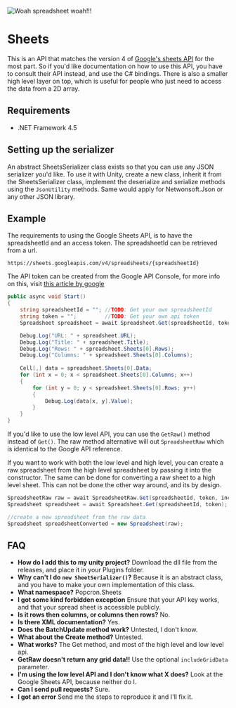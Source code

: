![Woah spreadsheet woah!!!](https://cdn.discordapp.com/attachments/377316629220032523/498001441990901760/unknown.png)

# Sheets
This is an API that matches the version 4 of [Google's sheets API](https://developers.google.com/sheets/api/reference/rest/) for the most part. So if you'd like documentation on how to use this API, you have to consult their API instead, and use the C# bindings.
There is also a smaller high level layer on top, which is useful for people who just need to access the data from a 2D array.

## Requirements
- .NET Framework 4.5

## Setting up the serializer
An abstract SheetsSerializer class exists so that you can use any JSON serializer you'd like. To use it with Unity, create a new class, inherit it from the SheetsSerializer class, implement the deserialize and serialize methods using the `JsonUtility` methods.
Same would apply for Netwonsoft.Json or any other JSON library.

## Example
The requirements to using the Google Sheets API, is to have the spreadsheetId and an access token. The spreadsheetId can be retrieved from a url.

`https://sheets.googleapis.com/v4/spreadsheets/{spreadsheetId}`

The API token can be created from the Google API Console, for more info on this, visit [this article by google](https://cloud.google.com/docs/authentication/api-keys)

```cs
public async void Start()
{
    string spreadsheetId = ""; //TODO: Get your own spreadsheetId
    string token = "";         //TODO: Get your own api token
    Spreadsheet spreadsheet = await Spreadsheet.Get(spreadsheetId, token);

    Debug.Log("URL: " + spreadsheet.URL);
    Debug.Log("Title: " + spreadsheet.Title);
    Debug.Log("Rows: " + spreadsheet.Sheets[0].Rows);
    Debug.Log("Columns: " + spreadsheet.Sheets[0].Columns);
    
    Cell[,] data = spreadsheet.Sheets[0].Data;
    for (int x = 0; x < spreadsheet.Sheets[0].Columns; x++)
    {
        for (int y = 0; y < spreadsheet.Sheets[0].Rows; y++)
        {
            Debug.Log(data[x, y].Value);
        }
    }
}
```

If you'd like to use the low level API, you can use the `GetRaw()` method instead of `Get()`. The raw method alternative will out `SpreadsheetRaw` which is identical to the Google API reference.

If you want to work with both the low level and high level, you can create a raw spreadsheet from the high level spreadsheet by passing it into the constructor. The same can be done for converting a raw sheet to a high level sheet. This can not be done the other way around, and its by design.

```cs
SpreadsheetRaw raw = await SpreadsheetRaw.Get(spreadsheetId, token, includeGridData);
Spreadsheet spreadsheet = await Spreadsheet.Get(spreadsheetId, token);

//create a new spreadsheet from the raw data
Spreadsheet spreadsheetConverted = new Spreadsheet(raw);
```

## FAQ
- **How do I add this to my unity project?**
Download the dll file from the releases, and place it in your Plugins folder.
- **Why can't I do **`new SheetSerializer()`**?**
Because it is an abstract class, and you have to make your own implementation of this class.
- **What namespace?**
 Popcron.Sheets
- **I got some kind forbidden exception**
Ensure that your API key works, and that your spread sheet is accessible publicly.
- **Is it rows then columns, or columns then rows?**
No.
- **Is there XML documentation?**
 Yes.
- **Does the BatchUpdate method work?**
 Untested, I don't know.
- **What about the Create method?**
 Untested.
- **What works?**
 The Get method, and most of the high level and low level api.
- **GetRaw doesn't return any grid data!!**
 Use the optional `includeGridData` parameter.
- **I'm using the low level API and I don't know what X does?**
Look at the Google Sheets API, because neither do I.
- **Can I send pull requests?**
Sure.
- **I got an error**
Send me the steps to reproduce it and I'll fix it.
